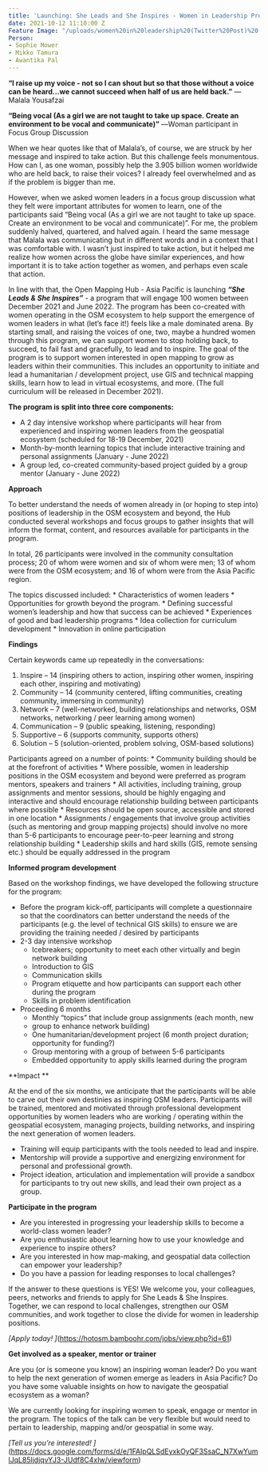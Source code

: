 ```yaml
---
title: 'Launching: She Leads and She Inspires - Women in Leadership Program'
date: 2021-10-12 11:10:00 Z
Feature Image: "/uploads/women%20in%20leadership%20(Twitter%20Post)%20(6)%20(1).png"
Person:
- Sophie Mower
- Mikko Tamura
- Awantika Pal
---
```


**“I raise up my voice - not so I can shout but so that those without a voice can be heard...we cannot succeed when half of us are held back.”**
― Malala Yousafzai


**“Being vocal (As a girl we are not taught to take up space. Create an environment to be vocal and communicate)”**
―Woman participant in Focus Group Discussion


When we hear quotes like that of Malala’s, of course, we are struck by her message and inspired to take action. But this challenge feels monumentous. How can I, as one woman, possibly help the 3.905 billion women worldwide who are held back, to raise their voices? I already feel overwhelmed and as if the problem is bigger than me. 

However, when we asked women leaders in a focus group discussion what they felt were important attributes for women to learn, one of the participants said “Being vocal (As a girl we are not taught to take up space. Create an environment to be vocal and communicate)”. For me, the problem suddenly halved, quartered, and halved again. I heard the same message that Malala was communicating but in different words and in a context that I was comfortable with. I wasn’t just inspired to take action, but it helped me realize how women across the globe have similar experiences, and how important it is to take action together as women, and perhaps even scale that action.

In line with that, the Open Mapping Hub - Asia Pacific is launching ***“She Leads & She Inspires”*** - a program that will engage 100 women between December 2021 and June 2022.  The program has been co-created with women operating in the OSM ecosystem to help support the emergence of women leaders in what (let’s face it!) feels like a male dominated arena. By starting small, and raising the voices of one, two, maybe a hundred women through this program, we can support women to stop holding back, to succeed, to fail fast and gracefully, to lead and to inspire. The goal of the program is to support women interested in open mapping to grow as leaders within their communities. This includes an opportunity to initiate and lead a humanitarian / development project, use GIS and technical mapping skills, learn how to lead in virtual ecosystems, and more. (The full curriculum will be released in December 2021).
 
**The program is split into three core components:**
* A 2 day intensive workshop where participants will hear from experienced and inspiring women leaders from the geospatial ecosystem (scheduled for 18-19 December, 2021)
* Month-by-month learning topics that include interactive training and personal assignments (January - June 2022)
* A group led, co-created community-based project guided by a group mentor (January - June 2022) 


**Approach**

To better understand the needs of women already in (or hoping to step into) positions of leadership in the OSM ecosystem and beyond, the Hub conducted several workshops and focus groups to gather insights that will inform the format, content, and resources available for participants in the program.
 
In total, 26 participants were involved in the community consultation process; 20 of whom were women and six of whom were men; 13 of whom were from the OSM ecosystem; and 16 of whom were from the Asia Pacific region.
 
The topics discussed included:
   	* Characteristics of women leaders
   	* Opportunities for growth beyond the program. 
   	* Defining successful women’s leadership and how that success can be achieved
   	* Experiences of good and bad leadership programs
   	* Idea collection for curriculum development
   	* Innovation in online participation
 
**Findings**
 
Certain keywords came up repeatedly in the conversations:
1. 	Inspire – 14 (inspiring others to action, inspiring other women, inspiring each other, inspiring and motivating)
2. 	Community – 14 (community centered, lifting communities, creating community, immersing in community)
3. 	Network – 7 (well-networked, building relationships and networks, OSM networks, networking / peer learning among women)
4. 	Communication – 9 (public speaking, listening, responding)
5. 	Supportive – 6 (supports community, supports others)
6. 	Solution – 5 (solution-oriented, problem solving, OSM-based solutions)
 
Participants agreed on a number of points:
   	* Community building should be at the forefront of activities
   	* Where possible, women in leadership positions in the OSM ecosystem and beyond were preferred as program mentors, speakers and trainers
   	* All activities, including training, group assignments and mentor sessions, should be highly engaging and interactive and should encourage relationship building between participants where possible
   	* Resources should be open source, accessible and stored in one location
   	* Assignments / engagements that involve group activities (such as mentoring and group mapping projects) should involve no more than 5-6 participants to encourage peer-to-peer learning and strong relationship building
   	* Leadership skills and hard skills (GIS, remote sensing etc.) should be equally addressed in the program

 
**Informed program development** 

Based on the workshop findings, we have developed the following structure for the program:
* Before the program kick-off, participants will complete a questionnaire so that the coordinators can better understand the needs of the participants (e.g. the level of technical GIS skills) to ensure we are providing the training needed / desired by participants
* 2-3 day intensive workshop
  * Icebreakers; opportunity to meet each other virtually and begin network building
  * Introduction to GIS
  * Communication skills
  * Program etiquette and how participants can support each other during the program
  * Skills in problem identification
* Proceeding 6 months
  * Monthly “topics” that include group assignments (each month, new 
  * group to enhance network building)
  * One humanitarian/development project (6 month project duration; 
opportunity for funding?)
  * Group mentoring with a group of between 5-6 participants
  * Embedded opportunity to apply skills learned during the program
 
**Impact **

At the end of the six months, we anticipate that the participants will be able to carve out their own destinies as inspiring OSM leaders. Participants will be trained, mentored and motivated through professional development opportunities by women leaders who are working / operating within the geospatial ecosystem, managing projects, building networks, and inspiring the next generation of women leaders. 

* Training will equip participants with the tools needed to lead and inspire. 
* Mentorship will provide a supportive and energizing environment for personal and professional growth. 
* Project ideation, articulation and implementation will provide a sandbox for participants to try out new skills, and lead their own project as a group. 

 
**Participate in the program**

* Are you interested in progressing your leadership skills to become a world-class women leader?
* Are you enthusiastic about learning how to use your knowledge and experience to inspire others?
* Are you interested in how map-making, and geospatial data collection can empower your leadership?
* Do you have a passion for leading responses to local challenges?

If the answer to these questions is YES! We welcome you, your colleagues, peers, networks and friends to apply for She Leads & She Inspires. Together, we can respond to local challenges, strengthen our OSM communities, and work together to close the divide for women in leadership positions.

*[Apply today!
]*(https://hotosm.bamboohr.com/jobs/view.php?id=61)

**Get involved as a speaker, mentor or trainer**

Are you (or is someone you know) an inspiring woman leader? 
Do you want to help the next generation of women emerge as leaders in Asia Pacific? 
Do you have some valuable insights on how to navigate the geospatial ecosystem as a woman?
 
We are currently looking for inspiring women to speak, engage or mentor in the program. The topics of the talk can be very flexible but would need to pertain to leadership, mapping and/or geospatial in some way. 
 
*[Tell us you’re interested! ]*(https://docs.google.com/forms/d/e/1FAIpQLSdEyxkOyQF3SsaC_N7XwYumlJqL85ljdjqvYJ3-JUdf8C4xIw/viewform)

